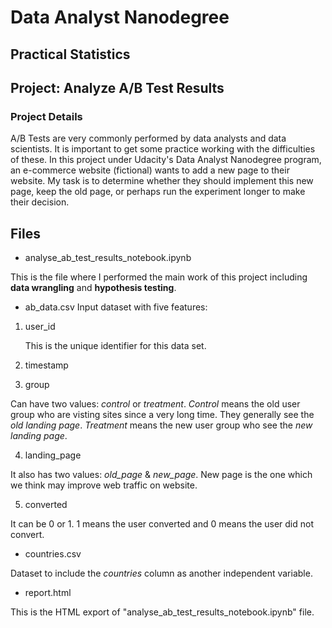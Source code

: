 # Data Analyst Nanodegree

## Practical Statistics

## Project: Analyze A/B Test Results

### Project Details
A/B Tests are very commonly performed by data analysts and data scientists. It is important to get some practice working with the difficulties of these.
In this project under Udacity's Data Analyst Nanodegree program, an e-commerce website (fictional) wants to add a new page to their website.
My task is to determine whether they should implement this new page, keep the old page, or perhaps run the experiment longer to make their decision.

## Files

* analyse_ab_test_results_notebook.ipynb

This is the file where I performed the main work of this project including **data wrangling** and **hypothesis testing**.

* ab_data.csv
Input dataset with five features:

1. user_id

    This is the unique identifier for this data set.

2. timestamp

3. group

Can have two values: *control* or *treatment*. *Control* means the old user group who are visting sites since a very long time. They generally see the *old landing page*. *Treatment* means the new user group who see the *new landing page*.

4. landing_page

It also has two values: *old_page* & *new_page*. New page is the one which we think may improve web traffic on website.

5. converted

It can be 0 or 1. 1 means the user converted and 0 means the user did not convert.

* countries.csv

Dataset to include the *countries* column as another independent variable.

* report.html

This is the HTML export of "analyse_ab_test_results_notebook.ipynb" file.
